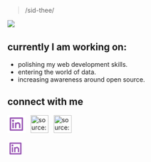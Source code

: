 > /sid-thee/

![](https://komarev.com/ghpvc/?username=siddhiiguptaa&style=plastic&label=Stalker+Alert) <br>

## currently I am working on: 
 * polishing my web development skills. 
 * entering the world of data. 
 * increasing awareness around open source. 

## connect with me 
<a href="https://linkedin.com/in/siddhigupta" target="_blank" rel="noopener noreferrer"><img src="https://github.com/siddhiguptaa/siddhiguptaa/blob/main/linkedin-box-line.svg" width=40px height=40px title="source: imgur.com" /></a> &nbsp;  <a href="https://twitter.com/dwivivivi" target="_blank" rel="noopener noreferrer"><img src="https://i.imgur.com/G7yTDHP.png" width=40px height=40px title="source: imgur.com" /></a> &nbsp;  <a href="https://polywork.com/dwvicy" target="_blank" rel="noopener noreferrer"><img src="https://i.imgur.com/EEo2g39.png" width=40px height=40px title="source: imgur.com" /></a>

  <svg xmlns="http://www.w3.org/2000/svg" viewBox="0 0 24 24" width="36" height="36"><path fill="none" d="M0 0h24v24H0z"/><path d="M4 3h16a1 1 0 0 1 1 1v16a1 1 0 0 1-1 1H4a1 1 0 0 1-1-1V4a1 1 0 0 1 1-1zm1 2v14h14V5H5zm2.5 4a1.5 1.5 0 1 1 0-3 1.5 1.5 0 0 1 0 3zm-1 1h2v7.5h-2V10zm5.5.43c.584-.565 1.266-.93 2-.93 2.071 0 3.5 1.679 3.5 3.75v4.25h-2v-4.25a1.75 1.75 0 0 0-3.5 0v4.25h-2V10h2v.43z" fill="rgba(155,89,182,1)"/></svg>

